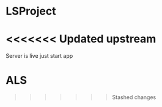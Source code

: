 # LSProject
<<<<<<< Updated upstream
=======
Server is live just start app
# ALS
>>>>>>> Stashed changes

